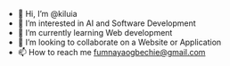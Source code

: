 - 👋 Hi, I’m @kiluia
- 👀 I’m interested in AI and Software Development
- 🌱 I’m currently learning Web development
- 💞️ I’m looking to collaborate on a Website or Application
- 📫 How to reach me fumnayaogbechie@gmail.com

<!---
kiluia/kiluia is a ✨ special ✨ repository because its `README.md` (this file) appears on your GitHub profile.
You can click the Preview link to take a look at your changes.
--->
